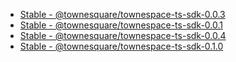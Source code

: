- [Stable - @townesquare/townespace-ts-sdk-0.0.3](@townesquare/townespace-ts-sdk-0.0.3)
- [Stable - @townesquare/townespace-ts-sdk-0.0.1](@townesquare/townespace-ts-sdk-0.0.1)
- [Stable - @townesquare/townespace-ts-sdk-0.0.4](@townesquare/townespace-ts-sdk-0.0.4)
- [Stable - @townesquare/townespace-ts-sdk-0.1.0](@townesquare/townespace-ts-sdk-0.1.0)
